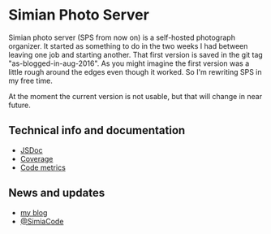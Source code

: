 # Simian Photo Server
Simian photo server (SPS from now on) is a self-hosted photograph organizer. It started as something to do in the two weeks I had between leaving one job and starting another. That first version is saved in the git tag "as-blogged-in-aug-2016". As you might imagine the first version was a little rough around the edges even though it worked. So I'm rewriting SPS in my free time.

At the moment the current version is not usable, but that will change in near future.

## Technical info and documentation

- [JSDoc](https://akshatmedia.com/simian-photo-server/docs/)
- [Coverage](https://akshatmedia.com/simian-photo-server/coverage/)
- [Code metrics](https://akshatmedia.com/simian-photo-server/plato/)

## News and updates

- [my blog](http://akshatsharma.com)
- [@SimiaCode](https://twitter.com/SimiaCode)
